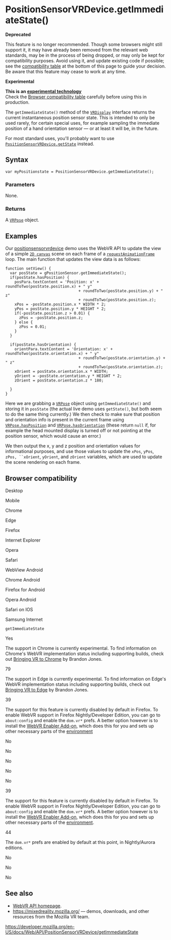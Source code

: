 # PositionSensorVRDevice.getImmediateState()

**Deprecated**

This feature is no longer recommended. Though some browsers might still support it, it may have already been removed from the relevant web standards, may be in the process of being dropped, or may only be kept for compatibility purposes. Avoid using it, and update existing code if possible; see the [compatibility table](#browser_compatibility) at the bottom of this page to guide your decision. Be aware that this feature may cease to work at any time.

**Experimental**

**This is an [experimental technology](https://developer.mozilla.org/en-US/docs/MDN/Guidelines/Conventions_definitions#experimental)**  
Check the [Browser compatibility table](#browser_compatibility) carefully before using this in production.

The `getImmediateState()` method of the [`VRDisplay`](../vrdisplay) interface returns the current instantaneous position sensor state. This is intended to only be used rarely, for certain special uses, for example sampling the immediate position of a hand orientation sensor — or at least it will be, in the future.

For most standard uses, you'll probably want to use [`PositionSensorVRDevice.getState`](getstate) instead.

## Syntax

    var myPositionstate = PositionSensorVRDevice.getImmediateState();

### Parameters

None.

### Returns

A [`VRPose`](../vrpose) object.

## Examples

Our [positionsensorvrdevice](https://mdn.github.io/webvr-tests/positionsensorvrdevice/) demo uses the WebVR API to update the view of a simple [`2D canvas`](../canvasrenderingcontext2d) scene on each frame of a [`requestAnimationFrame`](../window/requestanimationframe) loop. The main function that updates the view data is as follows:

    function setView() {
      var posState = gPositionSensor.getImmediateState();
      if(posState.hasPosition) {
        posPara.textContent = 'Position: x' + roundToTwo(posState.position.x) + " y"
                                    + roundToTwo(posState.position.y) + " z"
                                    + roundToTwo(posState.position.z);
        xPos = -posState.position.x * WIDTH * 2;
        yPos = posState.position.y * HEIGHT * 2;
        if(-posState.position.z > 0.01) {
          zPos = -posState.position.z;
        } else {
          zPos = 0.01;
        }
      }

      if(posState.hasOrientation) {
        orientPara.textContent = 'Orientation: x' + roundToTwo(posState.orientation.x) + " y"
                                    + roundToTwo(posState.orientation.y) + " z"
                                    + roundToTwo(posState.orientation.z);
        xOrient = posState.orientation.x * WIDTH;
        yOrient = -posState.orientation.y * HEIGHT * 2;
        zOrient = posState.orientation.z * 180;

      }
    }

Here we are grabbing a [`VRPose`](../vrpose) object using `getImmediateState()` and storing it in `posState` (the actual live demo uses `getState()`, but both seem to do the same thing currently.) We then check to make sure that position and orientation info is present in the current frame using [`VRPose.hasPosition`](../vrpose/hasposition) and [`VRPose.hasOrientation`](../vrpose/hasorientation) (these return `null` if, for example the head mounted display is turned off or not pointing at the position sensor, which would cause an error.)

We then output the x, y and z position and orientation values for informational purposes, and use those values to update the `xPos`, `yPos`, ` zPos, ``xOrient `, `yOrient`, and `zOrient` variables, which are used to update the scene rendering on each frame.

## Browser compatibility

Desktop

Mobile

Chrome

Edge

Firefox

Internet Explorer

Opera

Safari

WebView Android

Chrome Android

Firefox for Android

Opera Android

Safari on IOS

Samsung Internet

`getImmediateState`

Yes

The support in Chrome is currently experimental. To find information on Chrome's WebVR implementation status including supporting builds, check out [Bringing VR to Chrome](http://blog.tojicode.com/2014/07/bringing-vr-to-chrome.html) by Brandon Jones.

79

The support in Edge is currently experimental. To find information on Edge's WebVR implementation status including supporting builds, check out [Bringing VR to Edge](http://blog.tojicode.com/2014/07/bringing-vr-to-chrome.html) by Brandon Jones.

39

The support for this feature is currently disabled by default in Firefox. To enable WebVR support in Firefox Nightly/Developer Edition, you can go to `about:config` and enable the `dom.vr*` prefs. A better option however is to install the [WebVR Enabler Add-on](http://www.mozvr.com/downloads/webvr-addon-0.1.0.xpi), which does this for you and sets up other necessary parts of the [environment](https://developer.mozilla.org/docs/Web/API/WebVR_API/WebVR_environment_setup)

No

No

No

No

No

39

The support for this feature is currently disabled by default in Firefox. To enable WebVR support in Firefox Nightly/Developer Edition, you can go to `about:config` and enable the `dom.vr*` prefs. A better option however is to install the [WebVR Enabler Add-on](http://www.mozvr.com/downloads/webvr-addon-0.1.0.xpi), which does this for you and sets up other necessary parts of the [environment](https://developer.mozilla.org/docs/Web/API/WebVR_API/WebVR_environment_setup).

44

The `dom.vr*` prefs are enabled by default at this point, in Nightly/Aurora editions.

No

No

No

## See also

- [WebVR API homepage](../webvr_api).
- <https://mixedreality.mozilla.org/> — demos, downloads, and other resources from the Mozilla VR team.

<a href="https://developer.mozilla.org/en-US/docs/Web/API/PositionSensorVRDevice/getImmediateState" class="_attribution-link">https://developer.mozilla.org/en-US/docs/Web/API/PositionSensorVRDevice/getImmediateState</a>
